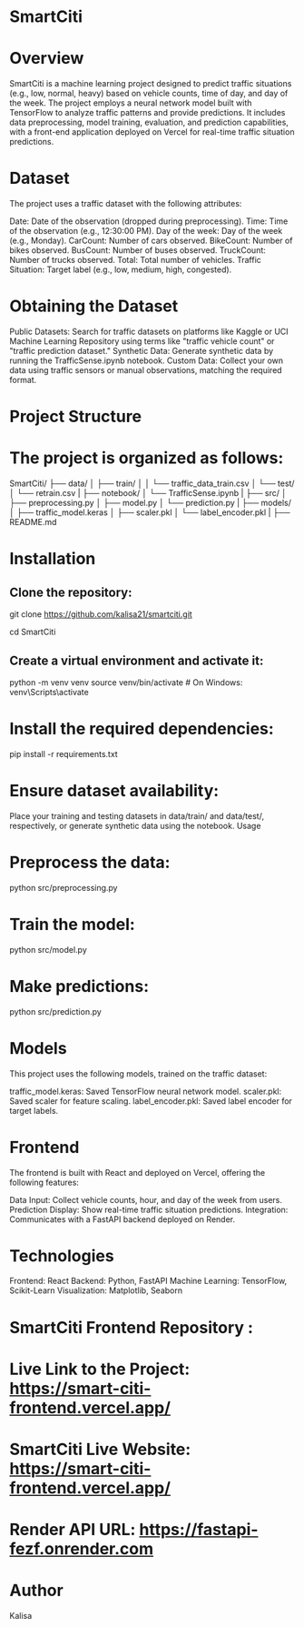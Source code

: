 # SmartCiti


# Overview

SmartCiti is a machine learning project designed to predict traffic situations (e.g., low, normal, heavy) based on vehicle counts, time of day, and day of the week. The project employs a neural network model built with TensorFlow to analyze traffic patterns and provide predictions. It includes data preprocessing, model training, evaluation, and prediction capabilities, with a front-end application deployed on Vercel for real-time traffic situation predictions.


# Dataset

The project uses a traffic dataset with the following attributes:

Date: Date of the observation (dropped during preprocessing).
Time: Time of the observation (e.g., 12:30:00 PM).
Day of the week: Day of the week (e.g., Monday).
CarCount: Number of cars observed.
BikeCount: Number of bikes observed.
BusCount: Number of buses observed.
TruckCount: Number of trucks observed.
Total: Total number of vehicles.
Traffic Situation: Target label (e.g., low, medium, high, congested).

# Obtaining the Dataset

Public Datasets: Search for traffic datasets on platforms like Kaggle or UCI Machine Learning Repository using terms like "traffic vehicle count" or "traffic prediction dataset."
Synthetic Data: Generate synthetic data by running the TrafficSense.ipynb notebook.
Custom Data: Collect your own data using traffic sensors or manual observations, matching the required format.

# Project Structure

# The project is organized as follows:

SmartCiti/
├── data/
│   ├── train/
│   │   └── traffic_data_train.csv
│   └── test/
│       └── retrain.csv
|
├── notebook/
│   └── TrafficSense.ipynb
|
├── src/
│   ├── preprocessing.py
│   ├── model.py
│   └── prediction.py
|
├── models/
│   ├── traffic_model.keras
│   ├── scaler.pkl
│   └── label_encoder.pkl
|
├── README.md


# Installation

## Clone the repository:

git clone https://github.com/kalisa21/smartciti.git

cd SmartCiti

## Create a virtual environment and activate it:

python -m venv venv
source venv/bin/activate  # On Windows: venv\Scripts\activate

# Install the required dependencies:

pip install -r requirements.txt

# Ensure dataset availability:

Place your training and testing datasets in data/train/ and data/test/, respectively, or generate synthetic data using the notebook.
Usage

# Preprocess the data:

python src/preprocessing.py

# Train the model:

python src/model.py

# Make predictions:

python src/prediction.py

# Models
This project uses the following models, trained on the traffic dataset:

traffic_model.keras: Saved TensorFlow neural network model.
scaler.pkl: Saved scaler for feature scaling.
label_encoder.pkl: Saved label encoder for target labels.


# Frontend

The frontend is built with React and deployed on Vercel, offering the following features:

Data Input: Collect vehicle counts, hour, and day of the week from users.
Prediction Display: Show real-time traffic situation predictions.
Integration: Communicates with a FastAPI backend deployed on Render.

# Technologies

Frontend: React
Backend: Python, FastAPI
Machine Learning: TensorFlow, Scikit-Learn
Visualization: Matplotlib, Seaborn



# SmartCiti Frontend Repository :

# Live Link to the Project: https://smart-citi-frontend.vercel.app/ 

# SmartCiti Live Website: https://smart-citi-frontend.vercel.app/ 

# Render API URL: https://fastapi-fezf.onrender.com 

# Author

Kalisa
